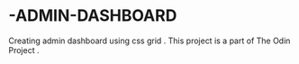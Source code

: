 # -ADMIN-DASHBOARD
Creating admin dashboard using css grid . This project is a part of The Odin Project .
